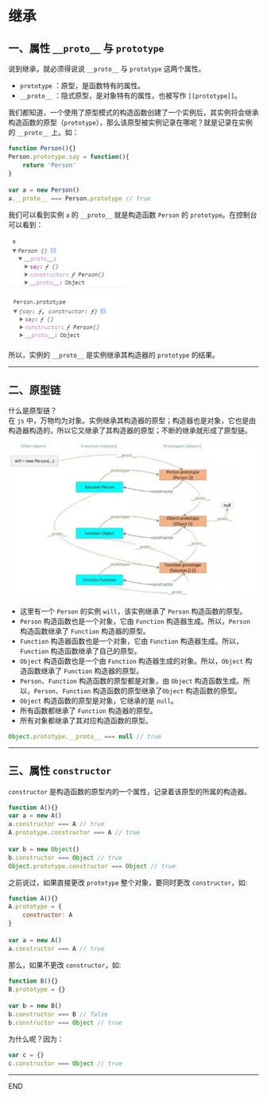 # 继承

## 一、属性 `__proto__` 与 `prototype`
说到继承，就必须得说说 `__proto__` 与 `prototype` 这两个属性。
- `prototype` ：原型，是函数特有的属性。
- `__proto__` ：隐式原型，是对象特有的属性，也被写作 `[[prototype]]`。

我们都知道，一个使用了原型模式的构造函数创建了一个实例后，其实例将会继承构造函数的原型（`prototype`），那么该原型被实例记录在哪呢？就是记录在实例的 `__proto__` 上。如：
```js
function Person(){}
Person.prototype.say = function(){
    return 'Person'
}

var a = new Person()
a.__proto__ === Person.prototype // true
```
我们可以看到实例 `a` 的 `__proto__` 就是构造函数 `Person` 的 `prototype`。在控制台可以看到：  

![](../image/继承1.png)

![](../image/继承2.png)

所以，实例的 `__proto__` 是实例继承其构造器的 `prototype` 的结果。

***

## 二、原型链
什么是原型链？  
在 `js` 中，万物均为对象。实例继承其构造器的原型；构造器也是对象，它也是由构造器构造的，所以它又继承了其构造器的原型；不断的继承就形成了原型链。

![](../image/继承3.jpg)

- 这里有一个 `Person` 的实例 `will`，该实例继承了 `Person` 构造函数的原型。
- `Person` 构造函数也是一个对象，它由 `Function` 构造器生成。所以，`Person` 构造函数继承了 `Function` 构造器的原型。
- `Function` 构造器函数也是一个对象，它由 `Function` 构造器生成。所以，`Function` 构造函数继承了自己的原型。
- `Object` 构造函数也是一个由 `Function` 构造器生成的对象。所以，`Object` 构造函数继承了 `Function` 构造器的原型。
- `Person`、`Function` 构造函数的原型都是对象，由 `Object` 构造函数生成。所以，`Person`、`Function` 构造函数的原型继承了`Object` 构造函数的原型。
- `Object` 构造函数的原型是对象，它继承的是 `null`。
- 所有函数都继承了 `Function` 构造器的原型。
- 所有对象都继承了其对应构造函数的原型。

```js
Object.prototype.__proto__ === null // true
```


***

## 三、属性 `constructor`
`constructor` 是构造函数的原型内的一个属性，记录着该原型的所属的构造器。
```js
function A(){}
var a = new A()
a.constructor === A // true
A.prototype.constructor === A // true

var b = new Object()
b.constructor === Object // true
Object.prototype.constructor === Object // true
```

之前说过，如果直接更改 `prototype` 整个对象，要同时更改 `constructor`，如:
```js
function A(){}
A.prototype = {
    constructor: A
}

var a = new A()
a.constructor === A // true
```
那么，如果不更改 `constructor`，如:
```js
function B(){}
B.prototype = {}

var b = new B()
b.constructor === B // false
b.constructor === Object // true
```
为什么呢？因为：
```js
var c = {}
c.constructor === Object // true
```

***

END